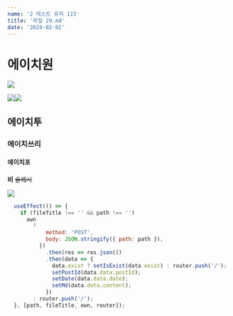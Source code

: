 ```yaml
---
name: '2 테스트 유저 123'
title: '파일 29.md'
date: '2024-02-02'
---
```

# 에이치원


![](https://firebasestorage.googleapis.com/v0/b/devote-2cce5.appspot.com/o/images%2Fimage.png?alt=media&token=aea4847d-82cf-4a56-8c45-85fca83df13a)

![](https://firebasestorage.googleapis.com/v0/b/devote-2cce5.appspot.com/o/images%2F%E1%84%80%E1%85%A1%E1%86%BC%E1%84%8B%E1%85%A1%E1%84%8C%E1%85%B5.jpeg?alt=media&token=a581148b-2d06-4d6e-95e2-fc5d64814a58)![](https://firebasestorage.googleapis.com/v0/b/devote-2cce5.appspot.com/o/images%2FMacBook%20Pro%2016.png?alt=media&token=b6748fc5-17de-4090-935a-a775d114c231)
## 에이치투
### 에이치쓰리
#### 에이치포
**비**
~~슬레시~~

![](https://firebasestorage.googleapis.com/v0/b/devote-2cce5.appspot.com/o/images%2FFrame%2042.png?alt=media&token=0e0ef301-4bc5-4545-a343-d3fc9e04b500)

```javascript
  useEffect(() => {
    if (fileTitle !== '' && path !== '')
      own
        ?
            method: 'POST',
            body: JSON.stringify({ path: path }),
          })
            .then(res => res.json())
            .then(data => {
              data.exist ? setIsExist(data.exist) : router.push('/');
              setPostId(data.data.postId);
              setDate(data.data.date);
              setMd(data.data.content);
            })
        : router.push('/');
  }, [path, fileTitle, own, router]);
```

